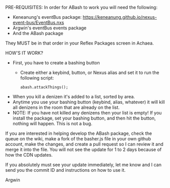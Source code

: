 PRE-REQUISITES:
In order for ABash to work you will need the following:
 - Keneanung's eventBus package: https://keneanung.github.io/nexus-event-bus/EventBus.nxs
 - Argwin's eventBus events package
 - And the ABash package
 
They MUST be in that order in your Reflex Packages screen in Achaea.

HOW'S IT WORK?
 - First, you have to create a bashing button
    - Create either a keybind, button, or Nexus alias and set it to run the following script:

          abash.attackThings();

 - When you kill a denizen it's added to a list, sorted by area.
 - Anytime you use your bashing button (keybind, alias, whatever) it will kill all denizens in the room that are already on the list.
 - NOTE: If you have not killed any denizens then your list is empty! If you install the package, set your bashing button, and then hit the button, nothing will happen. This is not a bug.

If you are interested in helping develop the ABash package, check the queue on the wiki, make a fork of the basher.js file in your own github account, make the changes, and create a pull request
so I can review it and merge it into the file. You will not see the update for 1 to 2 days because of how the CDN updates.

If you absolutely must see your update immediately, let me know and I can send you the commit ID and instructions on how to use it.

Argwin
